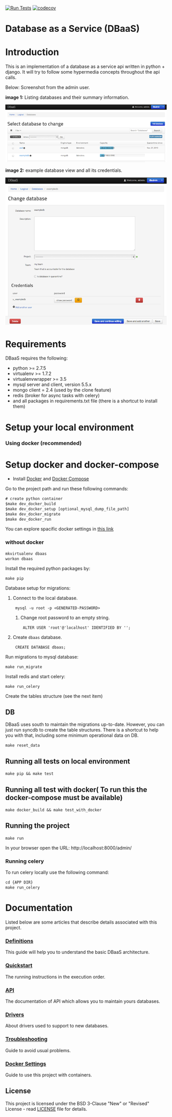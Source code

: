[![Run Tests](https://github.com/globocom/database-as-a-service/actions/workflows/main.yml/badge.svg)](https://github.com/globocom/database-as-a-service/actions/workflows/main.yml) [![codecov](https://codecov.io/gh/globocom/database-as-a-service/branch/master/graph/badge.svg?token=gS1uG9vME4)](https://codecov.io/gh/globocom/database-as-a-service)

Database as a Service (DBaaS)
===================================

Introduction
============

This is an implementation of a database as a service api written in python + django. It will try to follow some hypermedia concepts throughout the api calls.

Below: Screenshot from the admin user.

**image 1:** Listing databases and their summary information.

![Listing databases and their summary information](doc/img/manage_dbs.png "Listing databases and their summary information")

**image 2:** example database view and all its credentials.

![alt text](doc/img/manage_one_db.png "exampledb database view and all its credentials")


Requirements
============

DBaaS requires the following:

* python >= 2.7.5
* virtualenv >= 1.7.2
* virtualenvwrapper >= 3.5
* mysql server and client, version 5.5.x
* mongo client = 2.4 (used by the clone feature)
* redis (broker for async tasks with celery)
* and all packages in requirements.txt file (there is a shortcut to install them)




Setup your local environment
============================

### Using docker (recommended)
Setup docker and docker-compose
=========================================

* Install [Docker](https://docs.docker.com/engine/installation/) and [Docker Compose](https://docs.docker.com/compose/install/)

Go to the project path and run these following commands:

```
# create python container
$make dev_docker_build
$make dev_docker_setup [optional_mysql_dump_file_path]
$make dev_docker_migrate 
$make dev_docker_run
```

You can explore spacific docker settings in [this link](./doc/dockerconfs.md)

### without docker

    mkvirtualenv dbaas
    workon dbaas


Install the required python packages by:

    make pip
    
Database setup for migrations:

1. Connect to the local database.
    
        mysql -u root -p <GENERATED-PASSWORD>
   1. Change root password to an empty string.     
    
           ALTER USER 'root'@'localhost' IDENTIFIED BY '';

2. Create ```dbaas``` database.
    
        CREATE DATABASE dbaas;
    
Run migrations to mysql database:

    make run_migrate

Install redis and start celery:

    make run_celery

Create the tables structure (see the next item)

## DB

DBaaS uses south to maintain the migrations up-to-date. However, you can
just run syncdb to create the table structures. There is a shortcut to help you with that, including
some minimum operational data on DB.

    make reset_data

## Running all tests on local environment

    make pip && make test


## Running all test with docker( To run this the docker-compose must be available)

    make docker_build && make test_with_docker

## Running the project

    make run

In your browser open the URL: http://localhost:8000/admin/

### Running celery

To run celery locally use the following command:

    cd {APP DIR}
    make run_celery

Documentation
=============

Listed below are some articles that describe details associated with this project.

### [Definitions](./doc/definitions.md)
This guide will help you to understand the basic DBaaS architecture.

### [Quickstart](./doc/quickstart.md)
The running instructions in the execution order.

### [API](./doc/API.md)
The documentation of API which allows you to maintain yours databases.

### [Drivers](./doc/drivers.md)
About drivers used to support to new databases.

### [Troubleshooting](./doc/troubleshooting.md)
Guide to avoid usual problems.

### [Docker Settings](./doc/dockerconfs.md)
Guide to use this project with containers.

## License

This project is licensed under the BSD 3-Clause "New" or "Revised" License - read [LICENSE](LICENSE) file for details.
